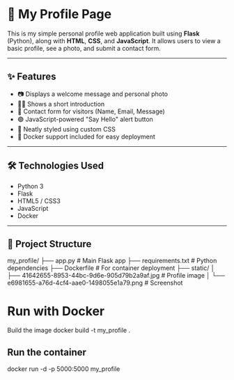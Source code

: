 # 💼 My Profile Page

This is my simple personal profile web application built using **Flask** (Python), along with **HTML**, **CSS**, and **JavaScript**. It allows users to view a basic profile, see a photo, and submit a contact form.


---

## ✨ Features

- 📷 Displays a welcome message and personal photo
- 👩‍🎓 Shows a short introduction
- 📨 Contact form for visitors (Name, Email, Message)
- 🟢 JavaScript-powered "Say Hello" alert button
- 🎨 Neatly styled using custom CSS
- 🐳 Docker support included for easy deployment

---

## 🛠 Technologies Used

- Python 3
- Flask
- HTML5 / CSS3
- JavaScript
- Docker 

---

## 📁 Project Structure
my_profile/
├── app.py # Main Flask app
├── requirements.txt # Python dependencies
├── Dockerfile # For container deployment
├── static/
│ ├── 41642655-8953-44bc-9d6e-905d79b2a9af.jpg # Profile image
│ └── e6981655-a76d-4cf4-aae0-1498055e1a79.png # Screenshot

# Run with Docker

Build the image
docker build -t my_profile .

## Run the container
docker run -d -p 5000:5000 my_profile

